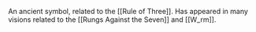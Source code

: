 An ancient symbol, related to the [[Rule of Three]]. Has appeared in many visions related to the [[Rungs Against the Seven]] and [[W_rm]].

